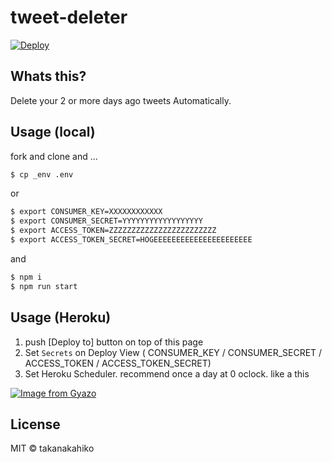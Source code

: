 # tweet-deleter

[![Deploy](https://www.herokucdn.com/deploy/button.svg)](https://heroku.com/deploy?template=https://github.com/takanakahiko/tweet-deleter/tree/master)

## Whats this?

Delete your 2 or more days ago tweets Automatically.

## Usage (local)

fork and clone and ...

```bash
$ cp _env .env
```

or

```bash
$ export CONSUMER_KEY=XXXXXXXXXXXX
$ export CONSUMER_SECRET=YYYYYYYYYYYYYYYYYY
$ export ACCESS_TOKEN=ZZZZZZZZZZZZZZZZZZZZZZZZ
$ export ACCESS_TOKEN_SECRET=HOGEEEEEEEEEEEEEEEEEEEEEE
```

and

```bash
$ npm i
$ npm run start
```

## Usage  (Heroku)

1. push [Deploy to] button on top of this page
2. Set `Secrets` on Deploy View ( CONSUMER_KEY / CONSUMER_SECRET / ACCESS_TOKEN / ACCESS_TOKEN_SECRET)
3. Set Heroku Scheduler. recommend once a day at 0 oclock. like a this

[![Image from Gyazo](https://i.gyazo.com/23ac5cbfd85f96a90e582d4798aec5df.png)](https://gyazo.com/23ac5cbfd85f96a90e582d4798aec5df)

## License

MIT &copy; takanakahiko
